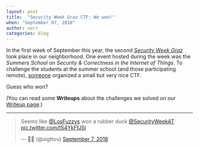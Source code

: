```yaml
---
layout: post
title:  "Security Week Graz CTF: We won!"
when: "September 07, 2018"
author: verr
categories: blog
---
```


In the first week of September this year, the second [*Security Week Graz*](https://www.securityweek.at/) took place in our neighborhood. One event hosted during the week was the *Summers School* on *Security & Correctness in the Internet of Things*. To challenge the students at the summer school (and those participating remote), [someone](https://twitter.com/misc0110) organized a small but very nice CTF.

Guess who won?

(You can read some **Writeups** about the challenges we solved on our [Writeup page](https://hack.more.systems/writeups/).)

---

<blockquote class="twitter-tweet" data-lang="en"><p lang="en" dir="ltr">Seems like <a href="https://twitter.com/LosFuzzys?ref_src=twsrc%5Etfw">@LosFuzzys</a> won a rubber duck <a href="https://twitter.com/SecurityWeekAT?ref_src=twsrc%5Etfw">@SecurityWeekAT</a> <a href="https://t.co/tS4YkFfJSj">pic.twitter.com/tS4YkFfJSj</a></p>&mdash; 👨‍💻 (@sigttou) <a href="https://twitter.com/sigttou/status/1038052401998168064?ref_src=twsrc%5Etfw">September 7, 2018</a></blockquote>
<script async src="https://platform.twitter.com/widgets.js" charset="utf-8"></script>
